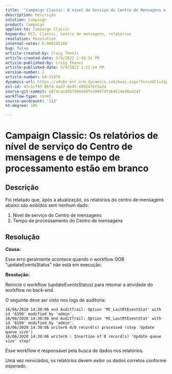 ```yaml
---
title: '"Campaign Classic: O nível de Serviço do Centro de Mensagens e os relatórios de tempo de processamento estão em branco'''
description: Descrição
solution: Campaign
product: Campaign
applies-to: Campaign Classic
keywords: KCS, Classic, Centro de mensagens, relatórios
resolution: Resolution
internal-notes: E-000145180
bug: false
article-created-by: Craig Thonis
article-created-date: 5/9/2022 2:49:31 PM
article-published-by: Craig Thonis
article-published-date: 5/9/2022 2:52:54 PM
version-number: 2
article-number: KA-15976
dynamics-url: https://adobe-ent.crm.dynamics.com/main.aspx?forceUCI=1&pagetype=entityrecord&etn=knowledgearticle&id=7f60453b-a7cf-ec11-a7b5-00224809c196
exl-id: 4fc1cf4f-8bf4-4a57-8e45-40b54f6f1a2a
source-git-commit: e8f4ca2dd578944d4fe399074fab461de88ad247
workflow-type: tm+mt
source-wordcount: '113'
ht-degree: 10%

---
```


# Campaign Classic: Os relatórios de nível de serviço do Centro de mensagens e de tempo de processamento estão em branco

## Descrição


Foi relatado que, após a atualização, os relatórios do centro de mensagens abaixo são exibidos sem nenhum dado:

1. Nível de serviço do Centro de mensagens
2. Tempo de processamento do Centro de mensagens


## Resolução


<b>Causa: </b>

Esse erro geralmente acontece quando o workflow OOB &quot;updateEventsStatus&quot; não está em execução.

<b>Resolução:</b>

Reinicie o workflow (updateEventsStatus) para retomar a atividade do workflow no back-end.

O seguinte deve ser visto nos logs de auditoria:


```
16/06/2020 14:30:06 end AuditTrail: Option 'MC_LastRtEventStat' with id '6199' modified by 'admin'.
16/06/2020 14:30:06 end AuditTrail: Option 'MC_LastRtEventStat' with id '6199' modified by 'admin'.
16/06/2020 14:30:06 writer6 0/0 record(s) processed (step 'Update queue size')
16/06/2020 14:30:06 writer6 : Insertion of 0 record(s) 'Update queue size' step)
```


Esse workflow é responsável pela busca de dados nos relatórios.

Uma vez reiniciados, os relatórios devem exibir os dados corretos conforme esperado.
